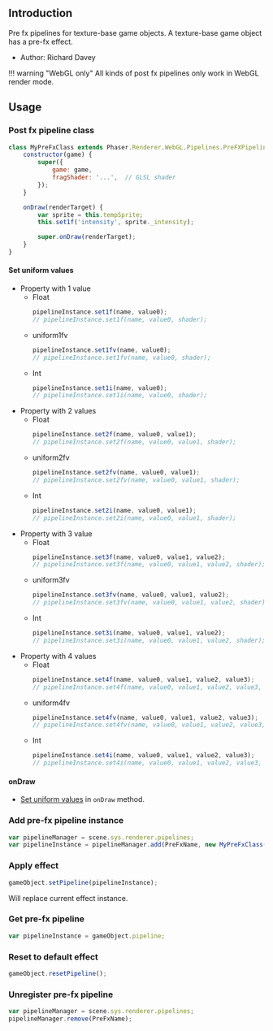 ## Introduction

Pre fx pipelines for texture-base game objects. 
A texture-base game object has a pre-fx effect.

- Author: Richard Davey

!!! warning "WebGL only"
    All kinds of post fx pipelines only work in WebGL render mode.

## Usage

### Post fx pipeline class

```javascript
class MyPreFxClass extends Phaser.Renderer.WebGL.Pipelines.PreFXPipeline {
    constructor(game) {
        super({
            game: game,
            fragShader: '...',  // GLSL shader
        });
    }

    onDraw(renderTarget) {
        var sprite = this.tempSprite;
        this.set1f('intensity', sprite._intensity);

        super.onDraw(renderTarget);
    }
}
```

#### Set uniform values

- Property with 1 value
    - Float
        ```javascript
        pipelineInstance.set1f(name, value0);
        // pipelineInstance.set1f(name, value0, shader);
        ```
    - uniform1fv
        ```javascript
        pipelineInstance.set1fv(name, value0);
        // pipelineInstance.set1fv(name, value0, shader);
        ```
    - Int
        ```javascript
        pipelineInstance.set1i(name, value0);
        // pipelineInstance.set1i(name, value0, shader);
        ```
- Property with 2 values
    - Float
        ```javascript
        pipelineInstance.set2f(name, value0, value1);
        // pipelineInstance.set2f(name, value0, value1, shader);
        ```
    - uniform2fv
        ```javascript
        pipelineInstance.set2fv(name, value0, value1);
        // pipelineInstance.set2fv(name, value0, value1, shader);
        ```
    - Int
        ```javascript
        pipelineInstance.set2i(name, value0, value1);
        // pipelineInstance.set2i(name, value0, value1, shader);
        ``` 
- Property with 3 value
    - Float
        ```javascript
        pipelineInstance.set3f(name, value0, value1, value2);
        // pipelineInstance.set3f(name, value0, value1, value2, shader);
        ```
    - uniform3fv
        ```javascript
        pipelineInstance.set3fv(name, value0, value1, value2);
        // pipelineInstance.set3fv(name, value0, value1, value2, shader);
        ```
    - Int
        ```javascript
        pipelineInstance.set3i(name, value0, value1, value2);
        // pipelineInstance.set3i(name, value0, value1, value2, shader);
        ```
- Property with 4 values
    - Float
        ```javascript
        pipelineInstance.set4f(name, value0, value1, value2, value3);
        // pipelineInstance.set4f(name, value0, value1, value2, value3, shader);
        ```
    - uniform4fv
        ```javascript
        pipelineInstance.set4fv(name, value0, value1, value2, value3);
        // pipelineInstance.set4fv(name, value0, value1, value2, value3, shader);
        ```
    - Int
        ```javascript
        pipelineInstance.set4i(name, value0, value1, value2, value3);
        // pipelineInstance.set4i(name, value0, value1, value2, value3, shader);
        ```

#### onDraw

- [Set uniform values](prefx-pipeline.md#set-uniform-values) in `onDraw` method.

### Add pre-fx pipeline instance

```javascript
var pipelineManager = scene.sys.renderer.pipelines;
var pipelineInstance = pipelineManager.add(PreFxName, new MyPreFxClass(scene.game));
```

### Apply effect

```javascript
gameObject.setPipeline(pipelineInstance);
```

Will replace current effect instance.

### Get pre-fx pipeline

```javascript
var pipelineInstance = gameObject.pipeline;
```

### Reset to default effect

```javascript
gameObject.resetPipeline();
```

### Unregister pre-fx pipeline

```javascript
var pipelineManager = scene.sys.renderer.pipelines;
pipelineManager.remove(PreFxName);
```
